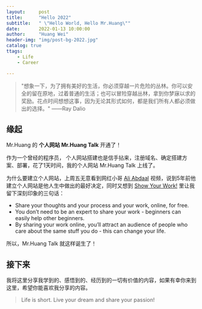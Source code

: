 ```yaml
---
layout:     post
title:      "Hello 2022"
subtitle:   " \"Hello World, Hello Mr.Huang\""
date:       2022-01-13 10:00:00
author:     "Huang Wei"
header-img: "img/post-bg-2022.jpg"
catalog: true
ttags: 
    - Life
    - Career

---
```


> "想象一下，为了拥有美好的生活，你必须穿越一片危险的丛林。你可以安全的留在原地，过着普通的生活；也可以冒险穿越丛林，拿到你梦寐以求的奖励。花点时间想想这事，因为无论其形式如何，都是我们所有人都必须做出的选择。"  ——Ray Dalio


## 缘起

Mr.Huang 的 **个人网站 Mr.Huang Talk** 开通了！

作为一个曾经的程序员， 个人网站搭建也是信手拈来，注册域名、确定搭建方案、部署，花了1天时间，我的个人网站 Mr.Huang Talk 上线了。

为什么要建立个人网站，上周五无意看到网红小哥 [Ali Abdaal](https://www.youtube.com/watch?v=acBJsjCqgtM&ab_channel=AliAbdaal) 视频，说到5年前他建立个人网站是他人生中做出的最好决定，同时又想到 [Show Your Work!](https://www.amazon.com/Show-Your-Work-Austin-Kleon/dp/076117897X/) 里让我留下深刻印象的三句话：
-  Share your thoughts and your process and your work, online, for free. 
-  You don’t need to be an expert to share your work - beginners can easily help other beginners. 
-  By sharing your work online, you’ll attract an audience of people who care about the same stuff you do - this can change your life. 

所以，Mr.Huang Talk 就这样诞生了！


## 接下来


我将这里分享我学到的、感悟到的、经历到的一切有价值的内容，如果有幸你来到这里，希望你能喜欢我分享的内容。


> Life is short.
> Live your dream and share your passion!





